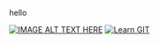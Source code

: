 hello

[![IMAGE ALT TEXT HERE](https://img.youtube.com/vi/YOUTUBE_VIDEO_ID_HERE/0.jpg)](https://www.youtube.com/watch?v=DsZnxZR_WMI)
[![Learn GIT](https://github.githubassets.com/assets/social-2deb6d7d43e7.jpg)](https://www.youtube.com/watch?v=DsZnxZR_WMI)
